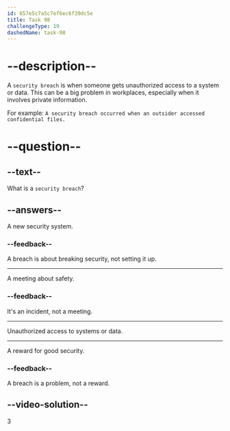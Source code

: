 ```yaml
---
id: 657e5c7a5c7ef6ec6f39dc5e
title: Task 98
challengeType: 19
dashedName: task-98
---
```


# --description--

A `security breach` is when someone gets unauthorized access to a system or data. This can be a big problem in workplaces, especially when it involves private information. 

For example: `A security breach occurred when an outsider accessed confidential files.`

# --question--

## --text--

What is a `security breach`?

## --answers--

A new security system.

### --feedback--

A breach is about breaking security, not setting it up.

---

A meeting about safety.

### --feedback--

It's an incident, not a meeting.

---

Unauthorized access to systems or data.

---

A reward for good security.

### --feedback--

A breach is a problem, not a reward.

## --video-solution--

3
